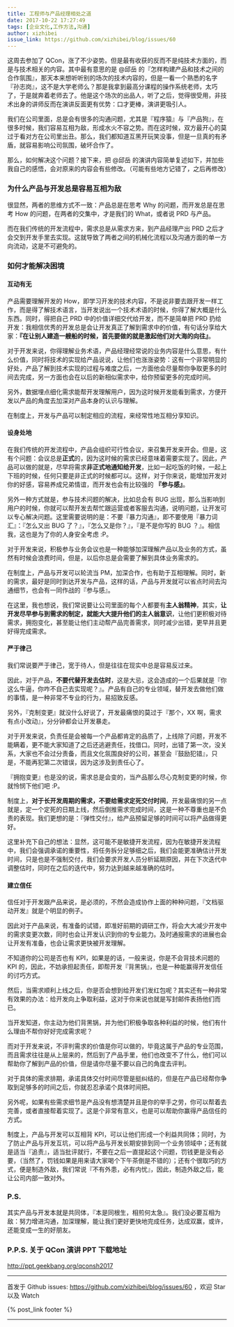 ```yaml
---
title: 工程师与产品经理相处之道
date: 2017-10-22 17:27:49
tags: [企业文化,工作方法,沟通]
author: xizhibei
issue_link: https://github.com/xizhibei/blog/issues/60
---
```

<!-- en_title: how-engineer-and-product-mgr-get-along -->

这周去参加了 QCon，涨了不少姿势。但是最有收获的反而不是纯技术方面的，而是与技术相关的内容。其中最有意思的是 @邱岳 的『怎样构建产品和技术之间的合作氛围』，那天本来想听听别的场次的技术内容的，但是一看一个熟悉的名字『孙志岗』，这不是大学老师么？那是我拿到最高分课程的操作系统老师，太巧了，于是就奔着老师去了。他是这个场次的出品人，听了之后，觉得很受用，非技术出身的讲师反而在演讲反面更有优势：口才更棒，演讲更吸引人。

我们在公司里面，总是会有很多的沟通问题，尤其是『程序猿』与『产品狗』，在很多时候，我们容易互相为敌，形成水火不容之势。而在这时候，双方最开心的莫过于看对方在公司里出丑。那么，我们都知道互黑开玩笑没事，但是一旦真的有矛盾，就容易影响公司氛围，破坏合作了。

那么，如何解决这个问题？接下来，把 @邱岳 的演讲内容简单复述如下，并加些我自己的感悟，会对原来的内容会有些修改。（可能有些地方记错了，之后再修改）

### 为什么产品与开发总是容易互相为敌

很显然，两者的思维方式不一致：产品总是在思考 Why 的问题，而开发总是在思考 How 的问题，在两者的交集中，才是我们的 What，或者说 PRD 与产品。

而在我们传统的开发流程中，需求总是从需求方来，到产品经理产出 PRD 之后才会交到开发手里去实现。这就导致了两者之间的机械化流程以及沟通方面的单一方向流动，这是不可避免的。

### 如何才能解决困境

#### 互动有无

产品需要理解开发的 How，即学习开发的技术内容，不是说非要去跟开发一样工作，而是得了解技术语言，当开发说出一个技术术语的时候，你得了解大概是什么东西。同时，得把自己 PRD 中的价值详细交代给开发，而不是简单把 PRD 扔给开发：我相信优秀的开发总是会让开发真正了解到需求中的价值，有句话分享给大家：**『在让别人建造一艘船的时候，首先要做的就是激起他们对大海的向往』**。

对于开发来说，你得理解业务术语，产品经理经常说的业务内容是什么意思，有什么价值，同时将技术的实现给产品说说，让他们也涨涨姿势：这有一个非常明显的好处，产品了解到技术实现的过程与难度之后，一方面他会尽量帮你争取更多的时间去完成，另一方面也会在以后的新相似需求中，给你预留更多的完成时间。

另外，数据埋点细化需求能帮开发理解用户，因为这时候开发能看到需求，方便开发以产品的角度去加深对产品本身的认识与理解。

在制度上，开发与产品可以制定相应的流程，来经常性地互相分享知识。

#### 设身处地

在我们传统的开发流程中，产品会组织可行性会议，来召集开发来开会。但是，这有个问题：会议总是**正式**的，因为这时候的需求已经意味着需要实现了。因此，产品可以做的就是，尽早将需求**非正式地通知给开发**，比如一起吃饭的时候，一起上下班的时候，任何只要是非正式的时候都可以。这样，对于你来说，能增加开发对你的好感，容易养成兄弟情谊，而开发也会有比较强的 **『参与感』**。

另外一种方式就是，参与技术问题的解决，比如总会有 BUG 出现，那么当影响到用户的时候，你就可以帮开发去帮忙跟运营或者客服去沟通，说明问题，让开发可以专心解决问题。这里需要说明的是：不要『暴力沟通』，即不要使用『暴力词汇』：『怎么又出 BUG 了？』，『怎么又是你？』，『是不是你写的 BUG ？』。相信我，这也是为了你的人身安全考虑 :P。

对于开发来说，积极参与业务会议也是一种能够加深理解产品以及业务的方式，虽然有时候会浪费时间，但是，以后你总是会需要了解到具体业务需求的。

在制度上，产品与开发可以轮流当 PM，加深合作，也有助于互相理解。同时，新的需求，最好是同时到达开发与产品，这样的话，产品与开发就可以省点时间去沟通细节，也会有一同作战的『参与感』。

在这里，我也想说，我们常说要让公司里面的每个人都要有**主人翁精神**，其实，**让开发尽早参与到需求的制定，就能大大提升他们的主人翁意识**，让他们更积极对待需求，拥抱变化，甚至能让他们主动帮产品完善需求，同时减少出错，更早并且更好得完成需求。

#### 严于律己

我们常说要严于律己，宽于待人，但是往往在现实中总是容易反过来。

因此，对于产品，**不要代替开发去估时**，这是大忌，这会造成的一个后果就是『你这么牛逼，你咋不自己去实现呢？』。产品有自己的专业领域，替开发去做他们做的事情，是一种非常不专业的行为，易招致反感。

另外，『克制变更』就没什么好说了，开发最痛恨的莫过于『那个，XX 啊，需求有点小改动』，分分钟都会让开发暴走。

对于开发来说，负责任是会被每一个产品都肯定的品质了，上线除了问题，开发不能瞒着，更不能大家知道了之后还逃避责任，找借口。同时，出错了第一次，没关系，大家也不会过分责备，而且文化氛围良好的公司，甚至会『鼓励犯错』，只是，不能再犯第二次错误，因为这涉及到责任心了。

『拥抱变更』也是没的说，需求总是会变的，当产品那么尽心克制变更的时候，你就怜悯下他们吧 :P。

制度上，**对于长开发周期的需求，不要给需求定死交付时间**，开发最痛恨的另一点就是，定一个定死的日期上线，然后倒推需求完成时间，这是一种不尊重也是不负责的表现。我们更想的是：『弹性交付』，给产品预留足够的时间可以将产品做得更好。

这里补充下自己的想法：显然，这可能不是敏捷开发流程，因为在敏捷开发流程中，我们会强调承诺的重要性，将任务拆分足够细之后，我们会能更准确估计开发时间，只是也是不强制交付，我们会要求开发人员分析延期原因，并在下次迭代中调整估时，同时在之后的迭代中，努力达到越来越准确的估时。

#### 建立信任

信任对于开发跟产品来说，是必须的，不然会造成协作上面的种种问题，『文档驱动开发』就是个明显的例子。

因此对于产品来说，有准备的试错，即准好前期的调研工作，将会大大减少开发中的需求变更次数，同时也会让开发认识到你的专业能力。及时通报需求的进展也会让开发有准备，也会让需求更快被开发理解。

不知道你的公司是否也有 KPI，如果是的话，一般来说，你是不会背技术问题的 KPI 的，因此，不妨承担起责任，即帮开发『背黑锅』，也是一种能赢得开发信任的讨巧方式。

然后，当需求顺利上线之后，你是否会想到给开发们发红包呢？其实还有一种非常有效果的办法：给开发向上争取利益，这对于你来说也就是写封邮件表扬他们而已。

当开发知道，你主动为他们背黑锅，并为他们积极争取各种利益的时候，他们有什么理由不帮你好好完成需求呢？

而对于开发来说，不评判需求的价值是你可以做的，毕竟这属于产品的专业范围，而且需求往往是从上层来的，然后到了产品手里，他们也改变不了什么，他们可以帮助你了解到产品的价值，但是请你尽量不要以自己的角度去评判。

对于具体的需求排期，承诺具体交付时间尽管是挺纠结的，但是在产品已经帮你争取到足够多的时间之后，你就忍忍承诺个具体时间把。

另外呢，如果有些需求细节是产品没有想清楚并且是你的举手之劳，你可以帮着去完善，或者直接帮着实现了。这是个非常有意义，也是可以帮助你赢得产品信任的方式。

制度上，产品与开发可以互相背 KPI，可以让他们形成一个利益共同体；同时，为了防止产品与开发互坑，可以将产品与开发长期安排到同一个业务领域中；还有就是适当『追责』，适当批评就行，不要在之后一直提起这个问题，罚钱更是没有必要，（当然了，罚钱如果是用来请大家喝个下午茶倒是不错的）；还有个很取巧的方式，便是制造外敌，我们常说『不有外患，必有内忧』，因此，制造外敌之后，能让公司内部一致对外。

### P.S.

其实产品与开发本就是共同体，『本是同根生，相煎何太急』。我们没必要互相为敌：努力增进沟通，加深理解，能让我们更好更快地完成任务，达成双赢，或许，还能变成一生的好朋友。

### P.P.S. 关于 QCon 演讲 PPT 下载地址

<http://ppt.geekbang.org/qconsh2017>


***
首发于 Github issues: https://github.com/xizhibei/blog/issues/60 ，欢迎 Star 以及 Watch

{% post_link footer %}
***